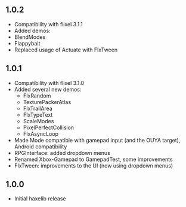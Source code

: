 1.0.2
------------------------------
* Compatibility with flixel 3.1.1
* Added demos:
 * BlendModes
 * Flappybalt
* Replaced usage of Actuate with FlxTween 

1.0.1
------------------------------
* Compatibility with flixel 3.1.0
* Added several new demos:
  * FlxRandom 
  * TexturePackerAtlas
  * FlxTrailArea
  * FlxTypeText
  * ScaleModes
  * PixelPerfectCollision
  * FlxAsyncLoop
* Made Mode compatible with gamepad input (and the OUYA target), Android compatibility 
* RPGInterface: added dropdown menus
* Renamed Xbox-Gamepad to GamepadTest, some improvements
* FlxTween: improvements to the UI (now using dropdown menus)

1.0.0
------------------------------
* Initial haxelib release
